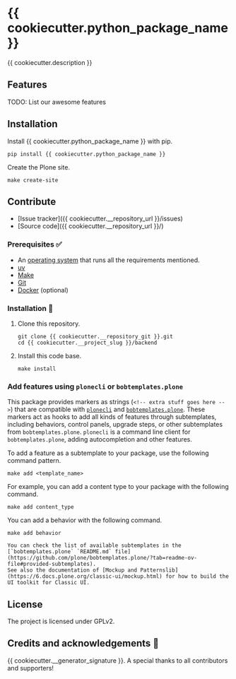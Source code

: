 # {{ cookiecutter.python_package_name }}

{{ cookiecutter.description }}

## Features

TODO: List our awesome features

## Installation

Install {{ cookiecutter.python_package_name }} with pip.

```shell
pip install {{ cookiecutter.python_package_name }}
```

Create the Plone site.

```shell
make create-site
```

## Contribute

- [Issue tracker]({{ cookiecutter.__repository_url }}/issues)
- [Source code]({{ cookiecutter.__repository_url }}/)

### Prerequisites ✅

-   An [operating system](https://6.docs.plone.org/install/create-project-cookieplone.html#prerequisites-for-installation) that runs all the requirements mentioned.
-   [uv](https://6.docs.plone.org/install/create-project-cookieplone.html#uv)
-   [Make](https://6.docs.plone.org/install/create-project-cookieplone.html#make)
-   [Git](https://6.docs.plone.org/install/create-project-cookieplone.html#git)
-   [Docker](https://docs.docker.com/get-started/get-docker/) (optional)

### Installation 🔧

1.  Clone this repository.

    ```shell
    git clone {{ cookiecutter.__repository_git }}.git
    cd {{ cookiecutter.__project_slug }}/backend
    ```

2.  Install this code base.

    ```shell
    make install
    ```


### Add features using `plonecli` or `bobtemplates.plone`

This package provides markers as strings (`<!-- extra stuff goes here -->`) that are compatible with [`plonecli`](https://github.com/plone/plonecli) and [`bobtemplates.plone`](https://github.com/plone/bobtemplates.plone).
These markers act as hooks to add all kinds of features through subtemplates, including behaviors, control panels, upgrade steps, or other subtemplates from `bobtemplates.plone`.
`plonecli` is a command line client for `bobtemplates.plone`, adding autocompletion and other features.

To add a feature as a subtemplate to your package, use the following command pattern.

```shell
make add <template_name>
```

For example, you can add a content type to your package with the following command.

```shell
make add content_type
```

You can add a behavior with the following command.

```shell
make add behavior
```

```{seealso}
You can check the list of available subtemplates in the [`bobtemplates.plone` `README.md` file](https://github.com/plone/bobtemplates.plone/?tab=readme-ov-file#provided-subtemplates).
See also the documentation of [Mockup and Patternslib](https://6.docs.plone.org/classic-ui/mockup.html) for how to build the UI toolkit for Classic UI.
```

## License

The project is licensed under GPLv2.

## Credits and acknowledgements 🙏

{{ cookiecutter.__generator_signature }}. A special thanks to all contributors and supporters!
